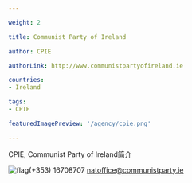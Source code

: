```yaml
---

weight: 2

title: Communist Party of Ireland

author: CPIE

authorLink: http://www.communistpartyofireland.ie 

countries: 
- Ireland

tags: 
- CPIE

featuredImagePreview: '/agency/cpie.png'

---
```


CPIE, Communist Party of Ireland简介 

<!--more-->

![flag](/agency/cpie.png)(+353) 16708707 natoffice@communistparty.ie